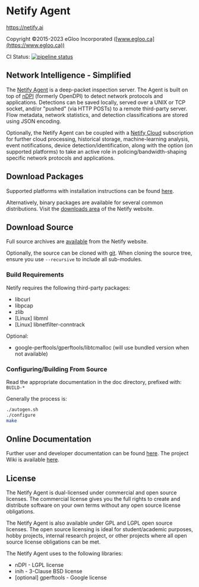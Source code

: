 # Netify Agent
https://netify.ai

Copyright ©2015-2023 eGloo Incorporated ([www.egloo.ca](https://www.egloo.ca))

CI Status: [![pipeline status](https://gitlab.com/netify.ai/public/netify-agent/badges/master/pipeline.svg)](https://gitlab.com/netify.ai/public/netify-agent/-/commits/master)

## Network Intelligence - Simplified
The [Netify Agent](https://www.netify.ai/) is a deep-packet inspection server.  The Agent is built on top of [nDPI](http://www.ntop.org/products/deep-packet-inspection/ndpi/) (formerly OpenDPI) to detect network protocols and applications.  Detections can be saved locally, served over a UNIX or TCP socket, and/or "pushed" (via HTTP POSTs) to a remote third-party server.  Flow metadata, network statistics, and detection classifications are stored using JSON encoding.

Optionally, the Netify Agent can be coupled with a [Netify Cloud](https://www.netify.ai/) subscription for further cloud processing, historical storage, machine-learning analysis, event notifications, device detection/identification, along with the option (on supported platforms) to take an active role in policing/bandwidth-shaping specific network protocols and applications.

## Download Packages
Supported platforms with installation instructions can be found [here](https://www.netify.ai/get-netify).

Alternatively, binary packages are available for several common distributions.  Visit the [downloads area](https://download.netify.ai/) of the Netify website.

## Download Source

Full source archives are [available](https://download.netify.ai/source/) from the Netify website.

Optionally, the source can be cloned with [git](https://gitlab.com/netify.ai/public/netify-agent.git).  When cloning the source tree, ensure you use `--recursive` to include all sub-modules.

### Build Requirements
Netify requires the following third-party packages:
- libcurl
- libpcap
- zlib
- [Linux] libmnl
- [Linux] libnetfilter-conntrack

Optional:
- google-perftools/gperftools/libtcmalloc (will use bundled version when not available)

### Configuring/Building From Source
Read the appropriate documentation in the doc directory, prefixed with: `BUILD-*`

Generally the process is:
```sh
./autogen.sh
./configure
make
```

## Online Documentation
Further user and developer documentation can be found [here](https://www.netify.ai/resources).  The project Wiki is available [here](https://gitlab.com/netify.ai/public/netify-agent/-/wikis/home).

## License
The Netify Agent is dual-licensed under commercial and open source licenses. The commercial license gives you the full rights to create and distribute software on your own terms without any open source license obligations.

The Netify Agent is also available under GPL and LGPL open source licenses.  The open source licensing is ideal for student/academic purposes, hobby projects, internal research project, or other projects where all open source license obligations can be met.

The Netify Agent uses to the following libraries:
- nDPI - LGPL license
- inih -  3-Clause BSD license
- [optional] gperftools - Google license
